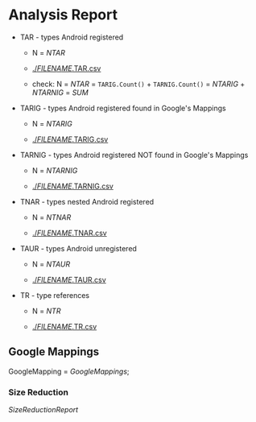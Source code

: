 ﻿# Analysis Report

*   TAR - types Android registered

    *   N = $NTAR$

    *   [./$FILENAME$.TAR.csv](./$FILENAME$.TAR.csv)
    
    *   check: N = $NTAR$ = `TARIG.Count()` + `TARNIG.Count()` = $NTARIG$ + $NTARNIG$ = $SUM$

*   TARIG - types Android registered found in Google's Mappings

    *   N = $NTARIG$

    *   [./$FILENAME$.TARIG.csv](./$FILENAME$.TARIG.csv)

*   TARNIG - types Android registered NOT found in Google's Mappings

    *   N = $NTARNIG$

    *   [./$FILENAME$.TARNIG.csv](./$FILENAME$.TARNIG.csv)

*   TNAR - types nested Android registered

    *   N = $NTNAR$

    *   [./$FILENAME$.TNAR.csv](./$FILENAME$.TNAR.csv)
    
*   TAUR - types Android unregistered 
        
    *   N = $NTAUR$

    *   [./$FILENAME$.TAUR.csv](./$FILENAME$.TAUR.csv)
    
*   TR - type references

    *   N = $NTR$

    *   [./$FILENAME$.TR.csv](./$FILENAME$.TR.csv)

## Google Mappings

GoogleMapping = $GoogleMappings$;

### Size Reduction

$SizeReductionReport$


